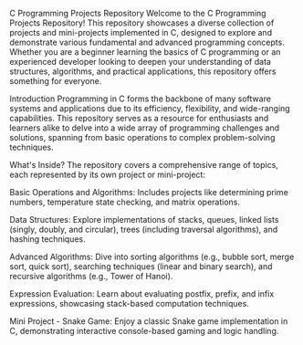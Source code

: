 C Programming Projects Repository
Welcome to the C Programming Projects Repository! This repository showcases a diverse collection of projects and mini-projects implemented in C, designed to explore and demonstrate various fundamental and advanced programming concepts. Whether you are a beginner learning the basics of C programming or an experienced developer looking to deepen your understanding of data structures, algorithms, and practical applications, this repository offers something for everyone.

Introduction
Programming in C forms the backbone of many software systems and applications due to its efficiency, flexibility, and wide-ranging capabilities. This repository serves as a resource for enthusiasts and learners alike to delve into a wide array of programming challenges and solutions, spanning from basic operations to complex problem-solving techniques.

What's Inside?
The repository covers a comprehensive range of topics, each represented by its own project or mini-project:

Basic Operations and Algorithms: Includes projects like determining prime numbers, temperature state checking, and matrix operations.

Data Structures: Explore implementations of stacks, queues, linked lists (singly, doubly, and circular), trees (including traversal algorithms), and hashing techniques.

Advanced Algorithms: Dive into sorting algorithms (e.g., bubble sort, merge sort, quick sort), searching techniques (linear and binary search), and recursive algorithms (e.g., Tower of Hanoi).

Expression Evaluation: Learn about evaluating postfix, prefix, and infix expressions, showcasing stack-based computation techniques.

Mini Project - Snake Game: Enjoy a classic Snake game implementation in C, demonstrating interactive console-based gaming and logic handling.
